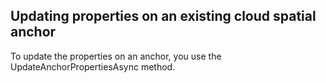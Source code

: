 ## Updating properties on an existing cloud spatial anchor

To update the properties on an anchor, you use the UpdateAnchorPropertiesAsync method.
